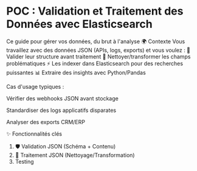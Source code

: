 # POC : Validation et Traitement des Données avec Elasticsearch
Ce guide pour gérer vos données, du brut à l'analyse
🌍 Contexte
Vous travaillez avec des données JSON (APIs, logs, exports) et vous voulez :
🔎 Valider leur structure avant traitement
🧼 Nettoyer/transformer les champs problématiques
⚡ Les indexer dans Elasticsearch pour des recherches puissantes
📊 Extraire des insights avec Python/Pandas

Cas d'usage typiques :

Vérifier des webhooks JSON avant stockage

Standardiser des logs applicatifs disparates

Analyser des exports CRM/ERP

✨ Fonctionnalités clés
1. 🛡️ Validation JSON (Schéma + Contenu)
2. 🔄 Traitement JSON (Nettoyage/Transformation)
3. Testing 
